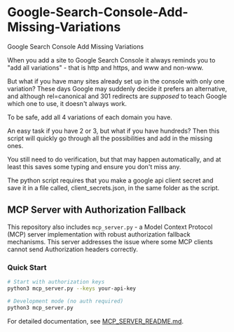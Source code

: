 # Google-Search-Console-Add-Missing-Variations
Google Search Console Add Missing Variations

When you add a site to Google Search Console it always reminds you to "add all variations" - that is http and https, and www and non-www.

But what if you have many sites already set up in the console with only one variation?  These days Google may suddenly decide it prefers an alternative, and although rel=canonical and 301 redirects are *supposed* to teach Google which one to use, it doesn't always work.

To be safe, add all 4 variations of each domain you have.

An easy task if you have 2 or 3, but what if you have hundreds?  Then this script will quickly go through all the possibilities and add in the missing ones.

You still need to do verification, but that may happen automatically, and at least this saves some typing and ensure you don't miss any.

The python script requires that you make a google api client secret and save it in a file called, client_secrets.json, in the same folder as the script.

## MCP Server with Authorization Fallback

This repository also includes `mcp_server.py` - a Model Context Protocol (MCP) server implementation with robust authorization fallback mechanisms. This server addresses the issue where some MCP clients cannot send Authorization headers correctly.

### Quick Start

```bash
# Start with authorization keys
python3 mcp_server.py --keys your-api-key

# Development mode (no auth required)
python3 mcp_server.py
```

For detailed documentation, see [MCP_SERVER_README.md](MCP_SERVER_README.md).

